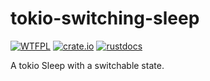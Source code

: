 # tokio-switching-sleep
[![WTFPL](http://www.wtfpl.net/wp-content/uploads/2012/12/wtfpl-badge-2.png)](http://www.wtfpl.net/)
[![crate.io](https://img.shields.io/crates/v/tokio-switching-sleep.svg)](https://crates.io/crates/tokio-switching-sleep)
[![rustdocs](https://docs.rs/tokio-switching-sleep/badge.svg?version=0.1.0)](https://docs.rs/tokio-switching-sleep)

A tokio Sleep with a switchable state.
